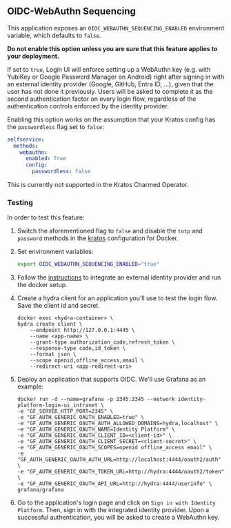 ## OIDC-WebAuthn Sequencing

This application exposes an `OIDC_WEBAUTHN_SEQUENCING_ENABLED` environment variable, which defaults to `false`.

**Do not enable this option unless you are sure that this feature applies to your deployment.**

If set to `true`, Login UI will enforce setting up a WebAuthn key (e.g. with YubiKey or Google Password Manager on Android) right after signing in with an external identity provider (Google, GitHub, Entra ID, ...), given that the user has not done it previously.
Users will be asked to complete it as the second authentication factor on every login flow, regardless of the authentication controls enforced by the identity provider.

Enabling this option works on the assumption that your Kratos config has the `passwordless` flag set to `false`:

```yaml
selfservice:
  methods:
    webauthn:
      enabled: True
      config:
        passwordless: false
```

This is currently not supported in the Kratos Charmed Operator.

### Testing

In order to test this feature:

1. Switch the aforementioned flag to `false` and disable the `totp` and `password` methods in the [kratos](https://github.com/canonical/identity-platform-login-ui/blob/main/docker/kratos/kratos.yml) configuration for Docker.

2. Set environment variables:

    ```bash
    export OIDC_WEBAUTHN_SEQUENCING_ENABLED="true"
    ```

3. Follow the [instructions](https://github.com/canonical/identity-platform-login-ui/blob/main/README.md#try-it-out) to integrate an external identity provider and run the docker setup.

4. Create a hydra client for an application you'll use to test the login flow. Save the client id and secret.

    ```docker
    docker exec <hydra-container> \
    hydra create client \
        --endpoint http://127.0.0.1:4445 \
        --name <app-name> \
        --grant-type authorization_code,refresh_token \
        --response-type code,id_token \
        --format json \
        --scope openid,offline_access,email \
        --redirect-uri <app-redirect-uri>
    ```

5. Deploy an application that supports OIDC. We'll use Grafana as an example:

    ```docker
    docker run -d --name=grafana -p 2345:2345 --network identity-platform-login-ui_intranet \
    -e "GF_SERVER_HTTP_PORT=2345" \
    -e "GF_AUTH_GENERIC_OAUTH_ENABLED=true" \
    -e "GF_AUTH_GENERIC_OAUTH_AUTH_ALLOWED_DOMAINS=hydra,localhost" \
    -e "GF_AUTH_GENERIC_OAUTH_NAME=Identity Platform" \
    -e "GF_AUTH_GENERIC_OAUTH_CLIENT_ID=<client-id>" \
    -e "GF_AUTH_GENERIC_OAUTH_CLIENT_SECRET=<client-secret>" \
    -e "GF_AUTH_GENERIC_OAUTH_SCOPES=openid offline_access email" \
    -e "GF_AUTH_GENERIC_OAUTH_AUTH_URL=http://localhost:4444/oauth2/auth" \
    -e "GF_AUTH_GENERIC_OAUTH_TOKEN_URL=http://hydra:4444/oauth2/token" \
    -e "GF_AUTH_GENERIC_OAUTH_API_URL=http://hydra:4444/userinfo" \
    grafana/grafana
    ```

6. Go to the application's login page and click on `Sign in with Identity Platform`. Then, sign in with the integrated identity provider. Upon a successful authentication, you will be asked to create a WebAuthn key.
